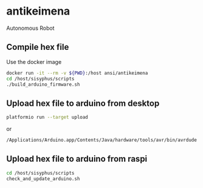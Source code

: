 # antikeimena
Autonomous Robot

## Compile hex file
Use the docker image
   ```bash
docker run -it --rm -v ${PWD}:/host ansi/antikeimena
cd /host/sisyphus/scripts
./build_arduino_firmware.sh
```

## Upload hex file to arduino from desktop
```bash
platformio run --target upload
```
or
```bash
/Applications/Arduino.app/Contents/Java/hardware/tools/avr/bin/avrdude -C/Applications/Arduino.app/Contents/Java/hardware/tools/avr/etc/avrdude.conf -v -patmega2560 -cwiring -P/dev/cu.wchusbserial1410 -b115200 -D -Uflash:w:/Users/ansi/development/antikeimena/arduino/firmware/sisyphus.hex:i
```

## Upload hex file to arduino from raspi
```bash
cd /host/sisyphus/scripts
check_and_update_arduino.sh
```